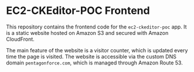 # EC2-CKEditor-POC Frontend

This repository contains the frontend code for the `ec2-ckeditor-poc` app. It is a static website hosted on Amazon S3 and secured with Amazon CloudFront.

The main feature of the website is a visitor counter, which is updated every time the page is visited. The website is accessible via the custom DNS domain `pentagonforce.com`, which is managed through Amazon Route 53.